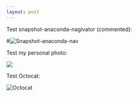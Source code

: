 ```yaml
---
layout: post
---
```


Test snapshot-anaconda-nagivator (commented):

#![Snapshot-anaconda-nav](https://github.com/huanfachen/huanfachen.github.io/blob/master/images/snapshot_anaconda_navigator.png)

Test my personal photo:

![](https://github.com/huanfachen/huanfachen.github.io/blob/master/Huanfa_ucl.jpg)

Test Octocat:

![Octocat](https://github.githubassets.com/images/icons/emoji/octocat.png)